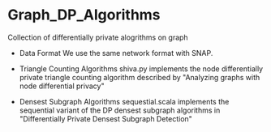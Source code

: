 # Graph_DP_Algorithms
Collection of differentially private alogrithms on graph

* Data Format
  We use the same network format with SNAP. 

* Triangle Counting Algorithms
  shiva.py implements the node differentially private triangle counting algorithm described by "Analyzing graphs with node differential privacy"

* Densest Subgraph Algorithms
  sequestial.scala implements the sequential variant of the DP densest subgraph algorithms in "Differentially Private Densest Subgraph Detection"
